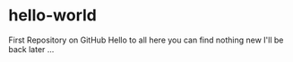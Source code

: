 # hello-world
First Repository on GitHub
Hello to all
here you can find nothing new
I'll be back later ...
